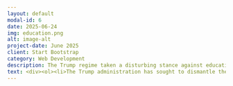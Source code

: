 ```yaml
---
layout: default
modal-id: 6
date: 2025-06-24
img: education.png
alt: image-alt
project-date: June 2025
client: Start Bootstrap
category: Web Development
description: The Trump regime taken a disturbing stance against education, from K-12 schools to insititutions of higher education. Trump has appointed a completely unqualified Secretary of Education, who has the goal of dismantling the Department of Education. The Regime continues to bully schools and universities in an effort to directly affect the methods and content of education. Below you will find a compiled list of examples of the administration's efforts to undermine education in the USA. 
text: <div><ol><li>The Trump administration has sought to dismantle the Department of Education, which would have wide-ranging negative impacts on education programs throughout the country. <a href="https://www.bbc.com/news/articles/c07zpmzxln1o">BBC Article</a></li><li>Trump has signed executive orders attempting to modify how American history is taught in schools and museums to emphasize patriotrism over facts. <a href="https://youtu.be/QZgM_o0hYfY?si=Kx27FmOuGEAiKTep">PBS Report</a></li><li>The Regime has paused billions of dollars in education funding that has already been appropriated by Congress. <a href="https://abcnews.go.com/US/trump-administration-pauses-6b-education-programs-ahead-school/story?id=123403964">ABC Article</a></li><li>Trump has bullied universities (by freezing funds, threatening international students, and making demands of administrators) such as Columbia and Harvard in an attempt to directly influence educational policies. <a href="https://apnews.com/article/columbia-university-mahmoud-khalil-ice-arrests-1921e26f6b5a8585ad5cbda790846324">AP Article, </a><a href="https://www.insidehighered.com/news/government/politics-elections/2025/04/16/trumps-demands-harvard-escalate-his-war-higher-ed">Inside Higher Ed Article</a><a href="https://www.npr.org/2025/05/29/nx-s1-5415714/harvard-judge-trump-international-students">NPR Article</a></li><li>The Regime has paused billions of dollars in education funding that has already been appropriated by Congress. <a href="https://abcnews.go.com/US/trump-administration-pauses-6b-education-programs-ahead-school/story?id=123403964">ABC Article</a></li></ol></div>
---
```



